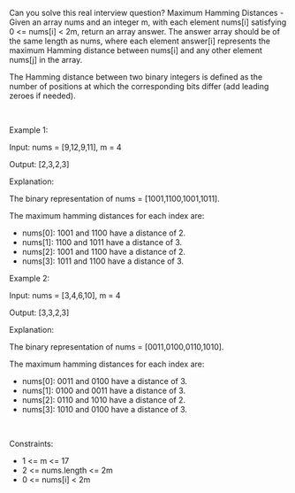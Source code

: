 Can you solve this real interview question? Maximum Hamming Distances - Given an array nums and an integer m, with each element nums[i] satisfying 0 <= nums[i] < 2m, return an array answer. The answer array should be of the same length as nums, where each element answer[i] represents the maximum Hamming distance between nums[i] and any other element nums[j] in the array.

The Hamming distance between two binary integers is defined as the number of positions at which the corresponding bits differ (add leading zeroes if needed).

 

Example 1:

Input: nums = [9,12,9,11], m = 4

Output: [2,3,2,3]

Explanation:

The binary representation of nums = [1001,1100,1001,1011].

The maximum hamming distances for each index are:

 * nums[0]: 1001 and 1100 have a distance of 2.
 * nums[1]: 1100 and 1011 have a distance of 3.
 * nums[2]: 1001 and 1100 have a distance of 2.
 * nums[3]: 1011 and 1100 have a distance of 3.

Example 2:

Input: nums = [3,4,6,10], m = 4

Output: [3,3,2,3]

Explanation:

The binary representation of nums = [0011,0100,0110,1010].

The maximum hamming distances for each index are:

 * nums[0]: 0011 and 0100 have a distance of 3.
 * nums[1]: 0100 and 0011 have a distance of 3.
 * nums[2]: 0110 and 1010 have a distance of 2.
 * nums[3]: 1010 and 0100 have a distance of 3.

 

Constraints:

 * 1 <= m <= 17
 * 2 <= nums.length <= 2m
 * 0 <= nums[i] < 2m